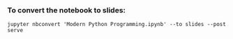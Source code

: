 ### To convert the notebook to slides:

```
jupyter nbconvert 'Modern Python Programming.ipynb' --to slides --post serve
```

